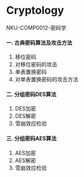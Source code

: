 # Cryptology
NKU-COMP0012-密码学



#### 一. 古典密码算法及攻击方法

1. 移位密码
2. 对移位密码的攻击
3. 单表置换密码
4. 对单表置换密码的攻击方法



#### 二. 分组密码DES算法

1. DES加密
2. DES解密
3. 雪崩效应检验



#### 三. 分组密码AES算法

1. AES加密
2. AES解密
3. 雪崩效应检验
